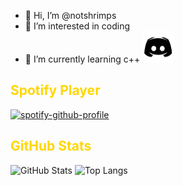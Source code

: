 - 👋 Hi, I’m @notshrimps
- 👀 I’m interested in coding
- 🌱 I’m currently learning c++
    <a href="https://discordapp.com/users/625241249988739082">
  <img src="https://github.com/notshrimps/assets-for-github/blob/main/68747470733a2f2f7777772e6672656569636f6e73706e672e636f6d2f75706c6f6164732f646973636f72642d626c61636b2d69636f6e2d312e706e67.png" alt="Discord" width="50" />
</a>


## <span style="color: #FFD700;">Spotify Player</span>
  [![spotify-github-profile](https://spotify-github-profile.kittinanx.com/api/view?uid=letsphilll17&cover_image=true&theme=default&show_offline=true&background_color=121212&interchange=false)](https://github.com/kittinan/spotify-github-profile)
</div>

 ## <span style="color: #FFD700;">GitHub Stats</span>
  ![GitHub Stats](https://github-readme-stats.vercel.app/api?username=notshrimps&show_icons=true&theme=dark&title_color=FFD700&text_color=32CD32&icon_color=32CD32&bg_color=0d1117) ![Top Langs](https://github-readme-stats.vercel.app/api/top-langs/?username=notshrimps&layout=compact&theme=dark&title_color=FFD700&text_color=32CD32&bg_color=0d1117)
